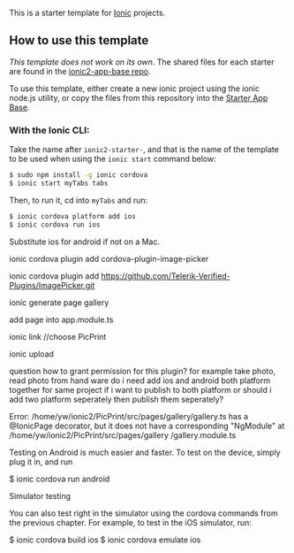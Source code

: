 This is a starter template for [Ionic](http://ionicframework.com/docs/) projects.

## How to use this template

*This template does not work on its own*. The shared files for each starter are found in the [ionic2-app-base repo](https://github.com/ionic-team/ionic2-app-base).

To use this template, either create a new ionic project using the ionic node.js utility, or copy the files from this repository into the [Starter App Base](https://github.com/ionic-team/ionic2-app-base).

### With the Ionic CLI:

Take the name after `ionic2-starter-`, and that is the name of the template to be used when using the `ionic start` command below:

```bash
$ sudo npm install -g ionic cordova
$ ionic start myTabs tabs
```

Then, to run it, cd into `myTabs` and run:

```bash
$ ionic cordova platform add ios
$ ionic cordova run ios
```

Substitute ios for android if not on a Mac.


ionic cordova plugin add cordova-plugin-image-picker

ionic cordova plugin add https://github.com/Telerik-Verified-Plugins/ImagePicker.git

ionic generate page gallery

add page into app.module.ts


ionic link //choose PicPrint

ionic upload

question
how to grant permission for this plugin?
for example take photo, read photo from hand ware
do i need add ios and android both platform together for same project
if i want to publish to both platform
or should i add two platform seperately then publish them seperately?

Error: /home/yw/ionic2/PicPrint/src/pages/gallery/gallery.ts has a @IonicPage decorator, but it does not have a corresponding "NgModule" at /home/yw/ionic2/PicPrint/src/pages/gallery
/gallery.module.ts

Testing on Android is much easier and faster. To test on the device, simply plug it in, and run

$ ionic cordova run android

Simulator testing

You can also test right in the simulator using the cordova commands from the previous chapter. For example, to test in the iOS simulator, run:

$ ionic cordova build ios
$ ionic cordova emulate ios

